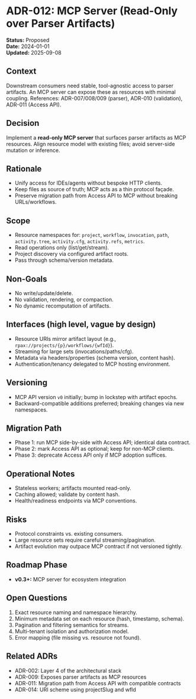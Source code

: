 # ADR-012: MCP Server (Read-Only over Parser Artifacts)

**Status:** Proposed  
**Date:** 2024-01-01  
**Updated:** 2025-09-08

## Context

Downstream consumers need stable, tool-agnostic access to parser artifacts. An MCP server can expose these as resources with minimal coupling. References: ADR-007/008/009 (parser), ADR-010 (validation), ADR-011 (Access API).

## Decision

Implement a **read-only MCP server** that surfaces parser artifacts as MCP resources. Align resource model with existing files; avoid server-side mutation or inference.

## Rationale

* Unify access for IDEs/agents without bespoke HTTP clients.
* Keep files as source of truth; MCP acts as a thin protocol façade.
* Preserve migration path from Access API to MCP without breaking URLs/workflows.

## Scope

* Resource namespaces for: `project`, `workflow`, `invocation`, `path`, `activity.tree`, `activity.cfg`, `activity.refs`, `metrics`.
* Read operations only (list/get/stream).
* Project discovery via configured artifact roots.
* Pass through schema/version metadata.

## Non-Goals

* No write/update/delete.
* No validation, rendering, or compaction.
* No dynamic recomputation of artifacts.

## Interfaces (high level, vague by design)

* Resource URIs mirror artifact layout (e.g., `rpax://projects/{p}/workflows/{wfId}`).
* Streaming for large sets (invocations/paths/cfg).
* Metadata via headers/properties (schema version, content hash).
* Authentication/tenancy delegated to MCP hosting environment.

## Versioning

* MCP API version `v0` initially; bump in lockstep with artifact epochs.
* Backward-compatible additions preferred; breaking changes via new namespaces.

## Migration Path

* Phase 1: run MCP side-by-side with Access API; identical data contract.
* Phase 2: mark Access API as optional; keep for non-MCP clients.
* Phase 3: deprecate Access API only if MCP adoption suffices.

## Operational Notes

* Stateless workers; artifacts mounted read-only.
* Caching allowed; validate by content hash.
* Health/readiness endpoints via MCP conventions.

## Risks

* Protocol constraints vs. existing consumers.
* Large resource sets require careful streaming/pagination.
* Artifact evolution may outpace MCP contract if not versioned tightly.

## Roadmap Phase

* **v0.3+:** MCP server for ecosystem integration

## Open Questions

1. Exact resource naming and namespace hierarchy.
2. Minimum metadata set on each resource (hash, timestamp, schema).
3. Pagination and filtering semantics for streams.
4. Multi-tenant isolation and authorization model.
5. Error mapping (file missing vs. resource not found).

## Related ADRs

* ADR-002: Layer 4 of the architectural stack
* ADR-009: Exposes parser artifacts as MCP resources
* ADR-011: Migration path from Access API with compatible contracts
* ADR-014: URI scheme using projectSlug and wfId
